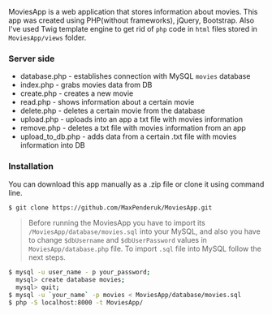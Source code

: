 MoviesApp is a web application that stores information about movies. This app was created using PHP(without frameworks), jQuery, Bootstrap. Also I've used Twig template engine to get rid of `php` code in `html` files stored in `MoviesApp/views` folder. 

### Server side
* database.php - establishes connection with MySQL `movies` database
* index.php - grabs movies data from DB
* create.php - creates a new movie
* read.php - shows information about a certain movie
* delete.php - deletes a certain movie from the database
* upload.php - uploads into an app a txt file with movies information
* remove.php - deletes a txt file with movies information from an app
* upload_to_db.php - adds data from a certain .txt file with movies information into DB 

### Installation
You can download this app manually as a .zip file or clone it using command line.
```sh
$ git clone https://github.com/MaxPenderuk/MoviesApp.git
```
> Before running the MoviesApp you have to import its `/MoviesApp/database/movies.sql` into your MySQL, and also you have to change `$dbUsername` and `$dbUserPassword` values in `MoviesApp/database.php` file. To import `.sql` file into MySQL follow the next steps. 

```sh
$ mysql -u user_name - p your_password;
  mysql> create database movies;
  mysql> quit; 
$ mysql -u `your_name` -p movies < MoviesApp/database/movies.sql 
$ php -S localhost:8000 -t MoviesApp/
```